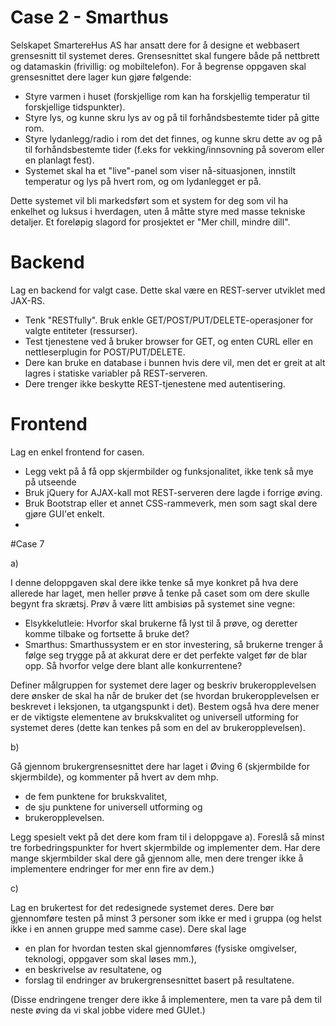 # Case 2 - Smarthus
Selskapet SmartereHus AS har ansatt dere for å designe et webbasert grensesnitt til systemet deres. Grensesnittet skal fungere både på nettbrett og datamaskin (frivillig: og mobiltelefon). For å begrense oppgaven skal grensesnittet dere lager kun gjøre følgende:

- Styre varmen i huset (forskjellige rom kan ha forskjellig temperatur til forskjellige tidspunkter).
- Styre lys, og kunne skru lys av og på til forhåndsbestemte tider på gitte rom.
- Styre lydanlegg/radio i rom det det finnes, og kunne skru dette av og på til forhåndsbestemte tider (f.eks for vekking/innsovning på soverom eller en planlagt fest).
- Systemet skal ha et "live"-panel som viser nå-situasjonen, innstilt temperatur og lys på hvert rom, og om lydanlegget er på.

Dette systemet vil bli markedsført som et system for deg som vil ha enkelhet og luksus i hverdagen, uten å måtte styre med masse tekniske detaljer. Et foreløpig slagord for prosjektet er "Mer chill, mindre dill".

# Backend
Lag en backend for valgt case. Dette skal være en REST-server utviklet med JAX-RS.

- Tenk "RESTfully". Bruk enkle GET/POST/PUT/DELETE-operasjoner for valgte entiteter (ressurser).
- Test tjenestene ved å bruker browser for GET, og enten CURL eller en nettleserplugin for POST/PUT/DELETE.
- Dere kan bruke en database i bunnen hvis dere vil, men det er greit at alt lagres i statiske variabler på REST-serveren.
- Dere trenger ikke beskytte REST-tjenestene med autentisering.

# Frontend
Lag en enkel frontend for casen.

- Legg vekt på å få opp skjermbilder og funksjonalitet, ikke tenk så mye på utseende
- Bruk jQuery for AJAX-kall mot REST-serveren dere lagde i forrige øving.
- Bruk Bootstrap eller et annet CSS-rammeverk, men som sagt skal dere gjøre GUI'et enkelt.
- 
#Case 7

a)

I denne deloppgaven skal dere ikke tenke så mye konkret på hva dere allerede har laget, men heller prøve å tenke på caset som om dere skulle begynt fra skrætsj. Prøv å være litt ambisiøs på systemet sine vegne:

- Elsykkelutleie: Hvorfor skal brukerne få lyst til å prøve, og deretter komme tilbake og fortsette å bruke det?
- Smarthus: Smarthussystem er en stor investering, så brukerne trenger å følge seg trygge på at akkurat dere er det perfekte valget før de blar opp. Så hvorfor velge dere blant alle konkurrentene?

Definer målgruppen for systemet dere lager og beskriv brukeropplevelsen dere ønsker de skal ha når de bruker det (se hvordan brukeropplevelsen er beskrevet i leksjonen, ta utgangspunkt i det). Bestem også hva dere mener er de viktigste elementene av brukskvalitet og universell utforming for systemet deres (dette kan tenkes på som en del av brukeropplevelsen).
 

b)

Gå gjennom brukergrensesnittet dere har laget i Øving 6 (skjermbilde for skjermbilde), og kommenter på hvert av dem mhp.

- de fem punktene for brukskvalitet,
- de sju punktene for universell utforming og
- brukeropplevelsen.

Legg spesielt vekt på det dere kom fram til i deloppgave a). Foreslå så minst tre forbedringspunkter for hvert skjermbilde og implementer dem. Har dere mange skjermbilder skal dere gå gjennom alle, men dere trenger ikke å implementere endringer for mer enn fire av dem.) 

 

c)

Lag en brukertest for det redesignede systemet deres. Dere bør gjennomføre testen på minst 3 personer som ikke er med i gruppa (og helst ikke i en annen gruppe med samme case). Dere skal lage

- en plan for hvordan testen skal gjennomføres (fysiske omgivelser, teknologi, oppgaver som skal løses mm.),
- en beskrivelse av resultatene, og
- forslag til endringer av brukergrensesnittet basert på resultatene.

(Disse endringene trenger dere ikke å implementere, men ta vare på dem til neste øving da vi skal jobbe videre med GUIet.)

 
